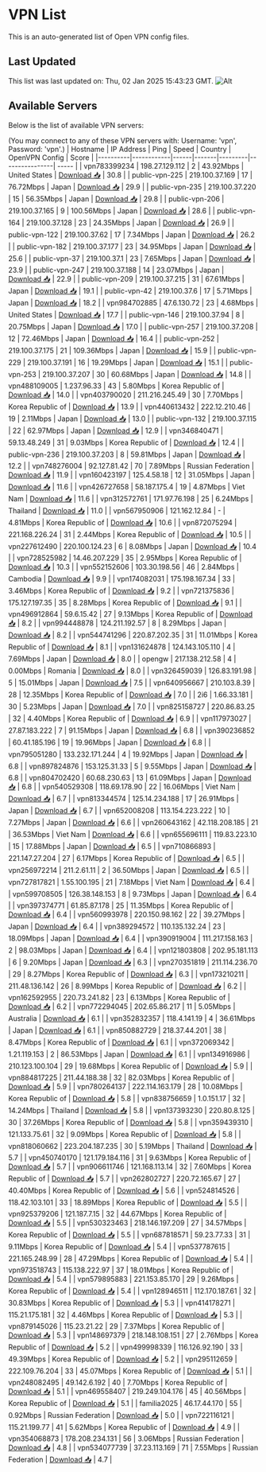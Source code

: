 # VPN List

This is an auto-generated list of Open VPN config files.

## Last Updated

This list was last updated on: Thu, 02 Jan 2025 15:43:23 GMT.
![Alt](https://repobeats.axiom.co/api/embed/186b98318ef1479477931607c1ad7d823f12451f.svg "Repobeats analytics image")

## Available Servers

Below is the list of available VPN servers:

(You may connect to any of these VPN servers with: Username: 'vpn', Password: 'vpn'.)
| Hostname | IP Address | Ping | Speed | Country | OpenVPN Config | Score |
|----------|------------|------|-------|---------|----------------| ----- |
| vpn783399234 | 198.27.129.112 | 2 | 43.92Mbps | United States | [Download 📥](./configs/server_0_US.ovpn) | 30.8 |
| public-vpn-225 | 219.100.37.169 | 17 | 76.72Mbps | Japan | [Download 📥](./configs/server_1_JP.ovpn) | 29.9 |
| public-vpn-235 | 219.100.37.220 | 15 | 56.35Mbps | Japan | [Download 📥](./configs/server_2_JP.ovpn) | 29.8 |
| public-vpn-206 | 219.100.37.165 | 9 | 100.56Mbps | Japan | [Download 📥](./configs/server_3_JP.ovpn) | 28.6 |
| public-vpn-164 | 219.100.37.128 | 23 | 24.35Mbps | Japan | [Download 📥](./configs/server_4_JP.ovpn) | 26.9 |
| public-vpn-122 | 219.100.37.62 | 17 | 7.34Mbps | Japan | [Download 📥](./configs/server_5_JP.ovpn) | 26.2 |
| public-vpn-182 | 219.100.37.177 | 23 | 34.95Mbps | Japan | [Download 📥](./configs/server_6_JP.ovpn) | 25.6 |
| public-vpn-37 | 219.100.37.1 | 23 | 7.65Mbps | Japan | [Download 📥](./configs/server_7_JP.ovpn) | 23.9 |
| public-vpn-247 | 219.100.37.188 | 14 | 23.07Mbps | Japan | [Download 📥](./configs/server_8_JP.ovpn) | 22.9 |
| public-vpn-209 | 219.100.37.215 | 31 | 67.61Mbps | Japan | [Download 📥](./configs/server_9_JP.ovpn) | 19.1 |
| public-vpn-42 | 219.100.37.6 | 17 | 5.71Mbps | Japan | [Download 📥](./configs/server_10_JP.ovpn) | 18.2 |
| vpn984702885 | 47.6.130.72 | 23 | 4.68Mbps | United States | [Download 📥](./configs/server_11_US.ovpn) | 17.7 |
| public-vpn-146 | 219.100.37.94 | 8 | 20.75Mbps | Japan | [Download 📥](./configs/server_12_JP.ovpn) | 17.0 |
| public-vpn-257 | 219.100.37.208 | 12 | 72.46Mbps | Japan | [Download 📥](./configs/server_13_JP.ovpn) | 16.4 |
| public-vpn-252 | 219.100.37.175 | 21 | 109.36Mbps | Japan | [Download 📥](./configs/server_14_JP.ovpn) | 15.9 |
| public-vpn-229 | 219.100.37.191 | 16 | 19.29Mbps | Japan | [Download 📥](./configs/server_15_JP.ovpn) | 15.1 |
| public-vpn-253 | 219.100.37.207 | 30 | 60.68Mbps | Japan | [Download 📥](./configs/server_16_JP.ovpn) | 14.8 |
| vpn488109005 | 1.237.96.33 | 43 | 5.80Mbps | Korea Republic of | [Download 📥](./configs/server_17_KR.ovpn) | 14.0 |
| vpn403790020 | 211.216.245.49 | 30 | 7.70Mbps | Korea Republic of | [Download 📥](./configs/server_18_KR.ovpn) | 13.9 |
| vpn440613432 | 222.12.210.46 | 19 | 2.11Mbps | Japan | [Download 📥](./configs/server_19_JP.ovpn) | 13.0 |
| public-vpn-132 | 219.100.37.115 | 22 | 62.97Mbps | Japan | [Download 📥](./configs/server_20_JP.ovpn) | 12.9 |
| vpn346840471 | 59.13.48.249 | 31 | 9.03Mbps | Korea Republic of | [Download 📥](./configs/server_21_KR.ovpn) | 12.4 |
| public-vpn-236 | 219.100.37.203 | 8 | 59.81Mbps | Japan | [Download 📥](./configs/server_22_JP.ovpn) | 12.2 |
| vpn748276004 | 92.127.81.42 | 70 | 7.89Mbps | Russian Federation | [Download 📥](./configs/server_23_RU.ovpn) | 11.9 |
| vpn160423197 | 125.4.58.18 | 12 | 31.05Mbps | Japan | [Download 📥](./configs/server_24_JP.ovpn) | 11.6 |
| vpn426727658 | 58.187.175.4 | 19 | 4.87Mbps | Viet Nam | [Download 📥](./configs/server_25_VN.ovpn) | 11.6 |
| vpn312572761 | 171.97.76.198 | 25 | 6.24Mbps | Thailand | [Download 📥](./configs/server_26_TH.ovpn) | 11.0 |
| vpn567950906 | 121.162.12.84 | - | 4.81Mbps | Korea Republic of | [Download 📥](./configs/server_27_KR.ovpn) | 10.6 |
| vpn872075294 | 221.168.226.24 | 31 | 2.44Mbps | Korea Republic of | [Download 📥](./configs/server_28_KR.ovpn) | 10.5 |
| vpn227612490 | 220.100.124.23 | 6 | 8.08Mbps | Japan | [Download 📥](./configs/server_29_JP.ovpn) | 10.4 |
| vpn728525982 | 14.46.207.229 | 35 | 2.95Mbps | Korea Republic of | [Download 📥](./configs/server_30_KR.ovpn) | 10.3 |
| vpn552152606 | 103.30.198.56 | 46 | 2.84Mbps | Cambodia | [Download 📥](./configs/server_31_KH.ovpn) | 9.9 |
| vpn174082031 | 175.198.167.34 | 33 | 3.46Mbps | Korea Republic of | [Download 📥](./configs/server_32_KR.ovpn) | 9.2 |
| vpn721375836 | 175.127.197.35 | 35 | 8.28Mbps | Korea Republic of | [Download 📥](./configs/server_33_KR.ovpn) | 9.1 |
| vpn496912864 | 59.6.15.42 | 27 | 9.13Mbps | Korea Republic of | [Download 📥](./configs/server_34_KR.ovpn) | 8.2 |
| vpn994448878 | 124.211.192.57 | 8 | 8.29Mbps | Japan | [Download 📥](./configs/server_35_JP.ovpn) | 8.2 |
| vpn544741296 | 220.87.202.35 | 31 | 11.01Mbps | Korea Republic of | [Download 📥](./configs/server_36_KR.ovpn) | 8.1 |
| vpn131624878 | 124.143.105.110 | 4 | 7.69Mbps | Japan | [Download 📥](./configs/server_37_JP.ovpn) | 8.0 |
| opengw | 217.138.212.58 | 4 | 0.00Mbps | Romania | [Download 📥](./configs/server_38_RO.ovpn) | 8.0 |
| vpn326459039 | 126.83.191.98 | 5 | 15.01Mbps | Japan | [Download 📥](./configs/server_39_JP.ovpn) | 7.5 |
| vpn640956667 | 210.103.8.39 | 28 | 12.35Mbps | Korea Republic of | [Download 📥](./configs/server_40_KR.ovpn) | 7.0 |
| 2i6 | 1.66.33.181 | 30 | 5.23Mbps | Japan | [Download 📥](./configs/server_41_JP.ovpn) | 7.0 |
| vpn825158727 | 220.86.83.25 | 32 | 4.40Mbps | Korea Republic of | [Download 📥](./configs/server_42_KR.ovpn) | 6.9 |
| vpn117973027 | 27.87.183.222 | 7 | 91.15Mbps | Japan | [Download 📥](./configs/server_43_JP.ovpn) | 6.8 |
| vpn390236852 | 60.41.185.196 | 19 | 19.96Mbps | Japan | [Download 📥](./configs/server_44_JP.ovpn) | 6.8 |
| vpn795051280 | 133.232.171.244 | 4 | 19.92Mbps | Japan | [Download 📥](./configs/server_45_JP.ovpn) | 6.8 |
| vpn897824876 | 153.125.31.33 | 5 | 9.55Mbps | Japan | [Download 📥](./configs/server_46_JP.ovpn) | 6.8 |
| vpn804702420 | 60.68.230.63 | 13 | 61.09Mbps | Japan | [Download 📥](./configs/server_47_JP.ovpn) | 6.8 |
| vpn540529308 | 118.69.178.90 | 22 | 16.06Mbps | Viet Nam | [Download 📥](./configs/server_48_VN.ovpn) | 6.7 |
| vpn813344574 | 125.14.234.188 | 17 | 26.91Mbps | Japan | [Download 📥](./configs/server_49_JP.ovpn) | 6.7 |
| vpn652008208 | 113.154.223.222 | 10 | 7.27Mbps | Japan | [Download 📥](./configs/server_50_JP.ovpn) | 6.6 |
| vpn260643162 | 42.118.208.185 | 21 | 36.53Mbps | Viet Nam | [Download 📥](./configs/server_51_VN.ovpn) | 6.6 |
| vpn655696111 | 119.83.223.10 | 15 | 17.88Mbps | Japan | [Download 📥](./configs/server_52_JP.ovpn) | 6.5 |
| vpn710866893 | 221.147.27.204 | 27 | 6.17Mbps | Korea Republic of | [Download 📥](./configs/server_53_KR.ovpn) | 6.5 |
| vpn256972214 | 211.2.61.11 | 2 | 36.50Mbps | Japan | [Download 📥](./configs/server_54_JP.ovpn) | 6.5 |
| vpn727817821 | 1.55.100.195 | 21 | 7.18Mbps | Viet Nam | [Download 📥](./configs/server_55_VN.ovpn) | 6.4 |
| vpn599708505 | 126.38.148.153 | 8 | 9.73Mbps | Japan | [Download 📥](./configs/server_56_JP.ovpn) | 6.4 |
| vpn397374771 | 61.85.87.178 | 25 | 11.35Mbps | Korea Republic of | [Download 📥](./configs/server_57_KR.ovpn) | 6.4 |
| vpn560993978 | 220.150.98.162 | 22 | 39.27Mbps | Japan | [Download 📥](./configs/server_58_JP.ovpn) | 6.4 |
| vpn389294572 | 110.135.132.24 | 23 | 18.09Mbps | Japan | [Download 📥](./configs/server_59_JP.ovpn) | 6.4 |
| vpn390919004 | 111.217.158.163 | 2 | 98.03Mbps | Japan | [Download 📥](./configs/server_60_JP.ovpn) | 6.4 |
| vpn121803808 | 202.95.181.113 | 6 | 9.20Mbps | Japan | [Download 📥](./configs/server_61_JP.ovpn) | 6.3 |
| vpn270351819 | 211.114.236.70 | 29 | 8.27Mbps | Korea Republic of | [Download 📥](./configs/server_62_KR.ovpn) | 6.3 |
| vpn173210211 | 211.48.136.142 | 26 | 8.99Mbps | Korea Republic of | [Download 📥](./configs/server_63_KR.ovpn) | 6.2 |
| vpn162592955 | 220.73.241.82 | 23 | 6.13Mbps | Korea Republic of | [Download 📥](./configs/server_64_KR.ovpn) | 6.2 |
| vpn772294045 | 202.65.86.217 | 11 | 5.05Mbps | Australia | [Download 📥](./configs/server_65_AU.ovpn) | 6.1 |
| vpn352832357 | 118.4.141.19 | 4 | 36.61Mbps | Japan | [Download 📥](./configs/server_66_JP.ovpn) | 6.1 |
| vpn850882729 | 218.37.44.201 | 38 | 8.47Mbps | Korea Republic of | [Download 📥](./configs/server_67_KR.ovpn) | 6.1 |
| vpn372069342 | 1.21.119.153 | 2 | 86.53Mbps | Japan | [Download 📥](./configs/server_68_JP.ovpn) | 6.1 |
| vpn134916986 | 210.123.100.104 | 29 | 19.68Mbps | Korea Republic of | [Download 📥](./configs/server_69_KR.ovpn) | 5.9 |
| vpn884817225 | 211.44.188.38 | 32 | 82.03Mbps | Korea Republic of | [Download 📥](./configs/server_70_KR.ovpn) | 5.9 |
| vpn780264137 | 222.114.163.179 | 28 | 10.08Mbps | Korea Republic of | [Download 📥](./configs/server_71_KR.ovpn) | 5.8 |
| vpn838756659 | 1.0.151.17 | 32 | 14.24Mbps | Thailand | [Download 📥](./configs/server_72_TH.ovpn) | 5.8 |
| vpn137393230 | 220.80.8.125 | 30 | 37.26Mbps | Korea Republic of | [Download 📥](./configs/server_73_KR.ovpn) | 5.8 |
| vpn359439310 | 121.133.75.61 | 32 | 9.09Mbps | Korea Republic of | [Download 📥](./configs/server_74_KR.ovpn) | 5.8 |
| vpn818060662 | 223.204.187.235 | 30 | 5.19Mbps | Thailand | [Download 📥](./configs/server_75_TH.ovpn) | 5.7 |
| vpn450740170 | 121.179.184.116 | 31 | 9.63Mbps | Korea Republic of | [Download 📥](./configs/server_76_KR.ovpn) | 5.7 |
| vpn906611746 | 121.168.113.14 | 32 | 7.60Mbps | Korea Republic of | [Download 📥](./configs/server_77_KR.ovpn) | 5.7 |
| vpn262802727 | 220.72.165.67 | 27 | 40.40Mbps | Korea Republic of | [Download 📥](./configs/server_78_KR.ovpn) | 5.6 |
| vpn524814526 | 118.42.103.101 | 33 | 18.89Mbps | Korea Republic of | [Download 📥](./configs/server_79_KR.ovpn) | 5.5 |
| vpn925379206 | 121.187.7.15 | 32 | 44.67Mbps | Korea Republic of | [Download 📥](./configs/server_80_KR.ovpn) | 5.5 |
| vpn530323463 | 218.146.197.209 | 27 | 34.57Mbps | Korea Republic of | [Download 📥](./configs/server_81_KR.ovpn) | 5.5 |
| vpn687818571 | 59.23.77.33 | 31 | 9.11Mbps | Korea Republic of | [Download 📥](./configs/server_82_KR.ovpn) | 5.4 |
| vpn537787615 | 221.165.248.99 | 28 | 47.29Mbps | Korea Republic of | [Download 📥](./configs/server_83_KR.ovpn) | 5.4 |
| vpn973518743 | 115.138.222.97 | 37 | 18.01Mbps | Korea Republic of | [Download 📥](./configs/server_84_KR.ovpn) | 5.4 |
| vpn579895883 | 221.153.85.170 | 29 | 9.26Mbps | Korea Republic of | [Download 📥](./configs/server_85_KR.ovpn) | 5.4 |
| vpn128946511 | 112.170.187.61 | 32 | 30.83Mbps | Korea Republic of | [Download 📥](./configs/server_86_KR.ovpn) | 5.3 |
| vpn414178271 | 115.21.175.181 | 32 | 4.46Mbps | Korea Republic of | [Download 📥](./configs/server_87_KR.ovpn) | 5.3 |
| vpn879145026 | 115.23.21.22 | 29 | 7.37Mbps | Korea Republic of | [Download 📥](./configs/server_88_KR.ovpn) | 5.3 |
| vpn148697379 | 218.148.108.151 | 27 | 2.76Mbps | Korea Republic of | [Download 📥](./configs/server_89_KR.ovpn) | 5.2 |
| vpn499998339 | 116.126.92.190 | 33 | 49.39Mbps | Korea Republic of | [Download 📥](./configs/server_90_KR.ovpn) | 5.2 |
| vpn295112659 | 222.109.76.204 | 33 | 45.07Mbps | Korea Republic of | [Download 📥](./configs/server_91_KR.ovpn) | 5.1 |
| vpn248082495 | 49.142.6.192 | 40 | 7.70Mbps | Korea Republic of | [Download 📥](./configs/server_92_KR.ovpn) | 5.1 |
| vpn469558407 | 219.249.104.176 | 45 | 40.56Mbps | Korea Republic of | [Download 📥](./configs/server_93_KR.ovpn) | 5.1 |
| familia2025 | 46.17.44.170 | 55 | 0.92Mbps | Russian Federation | [Download 📥](./configs/server_94_RU.ovpn) | 5.0 |
| vpn722116121 | 115.21.199.77 | 41 | 5.62Mbps | Korea Republic of | [Download 📥](./configs/server_95_KR.ovpn) | 4.9 |
| vpn354068873 | 178.208.234.131 | 56 | 3.06Mbps | Russian Federation | [Download 📥](./configs/server_96_RU.ovpn) | 4.8 |
| vpn534077739 | 37.23.113.169 | 71 | 7.55Mbps | Russian Federation | [Download 📥](./configs/server_97_RU.ovpn) | 4.7 |
